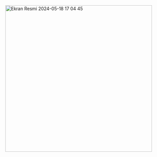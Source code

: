 <img width="460" alt="Ekran Resmi 2024-05-18 17 04 45" src="https://github.com/seymanurks/Store/assets/100444600/8dbc2047-85d6-483a-a767-58d1b0dda849">
